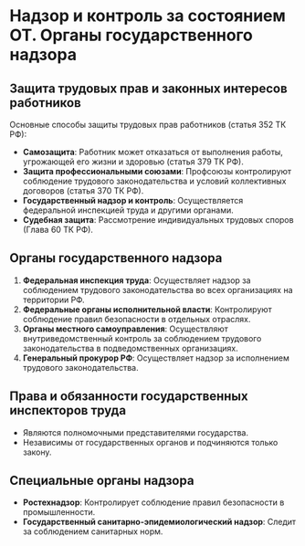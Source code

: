 # Надзор и контроль за состоянием ОТ. Органы государственного надзора

## Защита трудовых прав и законных интересов работников

Основные способы защиты трудовых прав работников (статья 352 ТК РФ):

- **Самозащита**: Работник может отказаться от выполнения работы, угрожающей
  его жизни и здоровью (статья 379 ТК РФ).
- **Защита профессиональными союзами**: Профсоюзы контролируют соблюдение
  трудового законодательства и условий коллективных договоров (статья 370 ТК РФ).
- **Государственный надзор и контроль**: Осуществляется федеральной инспекцией
  труда и другими органами.
- **Судебная защита**: Рассмотрение индивидуальных трудовых споров (Глава 60 ТК
  РФ).

## Органы государственного надзора

1. **Федеральная инспекция труда**: Осуществляет надзор за соблюдением
  трудового законодательства во всех организациях на территории РФ.
2. **Федеральные органы исполнительной власти**: Контролируют соблюдение правил
  безопасности в отдельных отраслях.
3. **Органы местного самоуправления**: Осуществляют внутриведомственный
  контроль за соблюдением трудового законодательства в подведомственных
  организациях.
4. **Генеральный прокурор РФ**: Осуществляет надзор за исполнением трудового
  законодательства.

## Права и обязанности государственных инспекторов труда

- Являются полномочными представителями государства.
- Независимы от государственных органов и подчиняются только закону.

## Специальные органы надзора

- **Ростехнадзор**: Контролирует соблюдение правил безопасности в
  промышленности.
- **Государственный санитарно-эпидемиологический надзор**: Следит за
  соблюдением санитарных норм.

